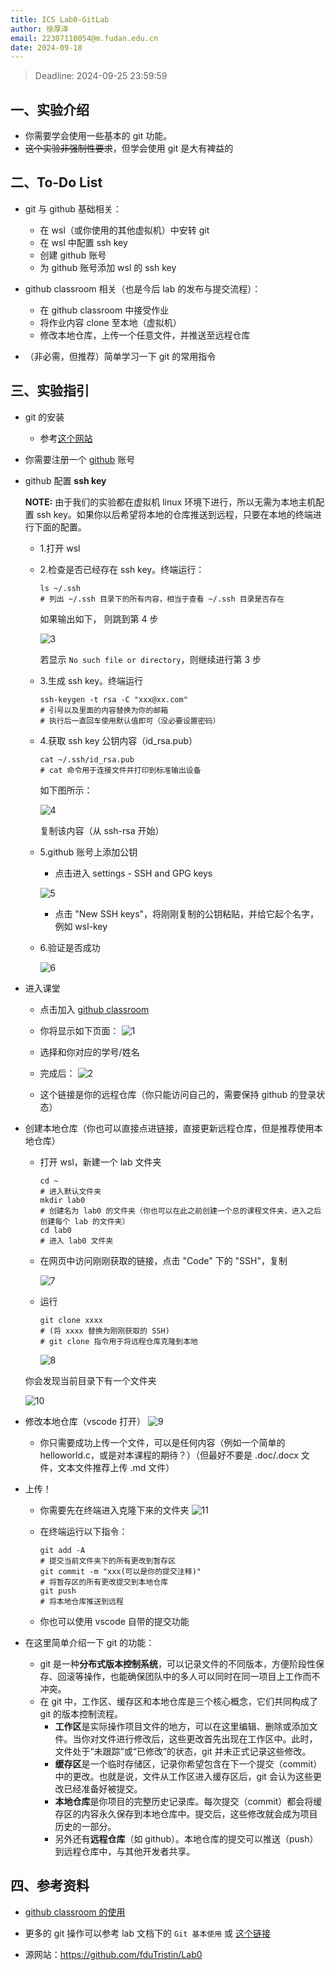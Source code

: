 ```yaml
---
title: ICS Lab0-GitLab
author: 徐厚泽
email: 22307110054@m.fudan.edu.cn
date: 2024-09-18
---
```


> Deadline: 2024-09-25 23:59:59

## 一、实验介绍

* 你需要学会使用一些基本的 git 功能。
* ~~这个实验非强制性要求~~，但学会使用 git 是大有裨益的

## 二、To-Do List

* git 与 github 基础相关：
  * 在 wsl（或你使用的其他虚拟机）中安转 git
  * 在 wsl 中配置 ssh key
  * 创建 github 账号
  * 为 github 账号添加 wsl 的 ssh key

* github classroom 相关（也是今后 lab 的发布与提交流程）：
  * 在 github classroom 中接受作业
  * 将作业内容 clone 至本地（虚拟机）
  * 修改本地仓库，上传一个任意文件，并推送至远程仓库

* （非必需，但推荐）简单学习一下 git 的常用指令

## 三、实验指引

* git 的安装
  
  * 参考[这个网站](https://git-scm.com/book/zh/v2/%E8%B5%B7%E6%AD%A5-%E5%AE%89%E8%A3%85-Git)

* 你需要注册一个 [github](https://github.com/) 账号
* github 配置 **ssh key**

  **NOTE:** 由于我们的实验都在虚拟机 linux 环境下进行，所以无需为本地主机配置 ssh key。如果你以后希望将本地的仓库推送到远程，只要在本地的终端进行下面的配置。
  
  * 1.打开 wsl
  * 2.检查是否已经存在 ssh key。终端运行：
  
    ```shell
    ls ~/.ssh
    # 列出 ~/.ssh 目录下的所有内容，相当于查看 ~/.ssh 目录是否存在
    ```
  
    如果输出如下， 则跳到第 4 步
  
    ![3](3.png)
  
    若显示 `No such file or directory`，则继续进行第 3 步
  
  * 3.生成 ssh key。终端运行
  
    ```shell
    ssh-keygen -t rsa -C "xxx@xx.com"
    # 引号以及里面的内容替换为你的邮箱
    # 执行后一直回车使用默认值即可（没必要设置密码）
    ```
  
  * 4.获取 ssh key 公钥内容（id_rsa.pub）
  
    ```shell
    cat ~/.ssh/id_rsa.pub
    # cat 命令用于连接文件并打印到标准输出设备
    ```
  
    如下图所示：
  
    ![4](4.png)
  
    复制该内容（从 ssh-rsa 开始）
  
  * 5.github 账号上添加公钥
    * 点击进入 settings - SSH and GPG keys
  
    ![5](5.png)
  
    * 点击 "New SSH keys"，将刚刚复制的公钥粘贴，并给它起个名字，例如 wsl-key
  * 6.验证是否成功

    ![6](6.png)
  
* 进入课堂

  * 点击加入 [github classroom](https://classroom.github.com/a/S5MWFPp9)

  * 你将显示如下页面：
    ![1](1.png)

  * 选择和你对应的学号/姓名

  * 完成后：
    ![2](2.png)

  * 这个链接是你的远程仓库（你只能访问自己的，需要保持 github 的登录状态）

* 创建本地仓库（你也可以直接点进链接，直接更新远程仓库，但是推荐使用本地仓库）
  * 打开 wsl，新建一个 lab 文件夹

    ```shell
    cd ~
    # 进入默认文件夹
    mkdir lab0
    # 创建名为 lab0 的文件夹（你也可以在此之前创建一个总的课程文件夹，进入之后创建每个 lab 的文件夹）
    cd lab0
    # 进入 lab0 文件夹
    ```
  
  * 在网页中访问刚刚获取的链接，点击 "Code" 下的 "SSH"，复制

    ![7](7.png)

  * 运行

    ```shell
    git clone xxxx
    # (将 xxxx 替换为刚刚获取的 SSH)
    # git clone 指令用于将远程仓库克隆到本地
    ```

    ![8](8.png)

  你会发现当前目录下有一个文件夹

    ![10](10.png)

* 修改本地仓库（vscode 打开）
  ![9](9.png)
  * 你只需要成功上传一个文件，可以是任何内容（例如一个简单的 helloworld.c，或是对本课程的期待？）（但最好不要是 .doc/.docx 文件，文本文件推荐上传 .md 文件）

* 上传！
  * 你需要先在终端进入克隆下来的文件夹
    ![11](11.png)

  * 在终端运行以下指令：

    ```shell
    git add -A
    # 提交当前文件夹下的所有更改到暂存区
    git commit -m "xxx(可以是你的提交注释)"
    # 将暂存区的所有更改提交到本地仓库
    git push
    # 将本地仓库推送到远程
    ```

  * 你也可以使用 vscode 自带的提交功能

* 在这里简单介绍一下 git 的功能：
  * git 是一种**分布式版本控制系统**，可以记录文件的不同版本，方便阶段性保存、回滚等操作，也能确保团队中的多人可以同时在同一项目上工作而不冲突。
  * 在 git 中，工作区、缓存区和本地仓库是三个核心概念，它们共同构成了 git 的版本控制流程。
    * **工作区**是实际操作项目文件的地方，可以在这里编辑、删除或添加文件。当你对文件进行修改后，这些更改首先出现在工作区中。此时，文件处于“未跟踪”或“已修改”的状态，git 并未正式记录这些修改。
    * **缓存区**是一个临时存储区，记录你希望包含在下一个提交（commit）中的更改。也就是说，文件从工作区进入缓存区后，git 会认为这些更改已经准备好被提交。
    * **本地仓库**是你项目的完整历史记录库。每次提交（commit）都会将缓存区的内容永久保存到本地仓库中。提交后，这些修改就会成为项目历史的一部分。
    * 另外还有**远程仓库**（如 github）。本地仓库的提交可以推送（push）到远程仓库中，与其他开发者共享。

## 四、参考资料

* [github classroom 的使用](https://www.bilibili.com/video/BV12L41147r7?vd_source=4c29bc15f944e68c9ed01279da29e70e)

* 更多的 git 操作可以参考 lab 文档下的 `Git 基本使用` 或 [这个链接](https://www.fducslg.com/git-and-github/)

* 源网站：https://github.com/fduTristin/Lab0